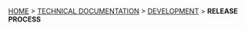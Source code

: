 [HOME](Home) > [TECHNICAL DOCUMENTATION](technical-documentation) > [DEVELOPMENT](the-development-process) > **RELEASE PROCESS**